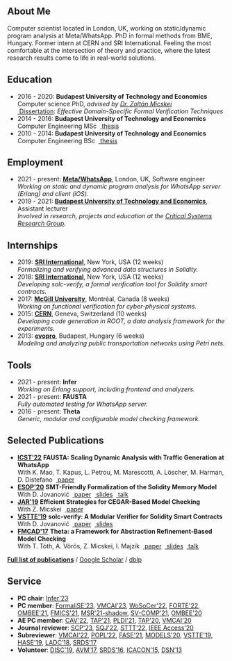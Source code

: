 ## <i class="fas fa-user fa-fw"></i> About Me
Computer scientist located in London, UK, working on static/dynamic program analysis at Meta/WhatsApp.
PhD in formal methods from BME, Hungary.
Former intern at CERN and SRI International.
Feeling the most comfortable at the intersection of theory and practice, where the latest research results come to life in real-world solutions.

## <i class="fas fa-graduation-cap fa-fw"></i> Education
- 2016 - 2020: **Budapest University of Technology and Economics**  
  Computer science PhD, _advised by [Dr. Zoltán Micskei](http://mit.bme.hu/~micskeiz/)_  
  [<i class="fas fa-file-alt"></i>&nbsp;Dissertation](https://repozitorium.omikk.bme.hu/bitstream/handle/10890/13523/ertekezes.pdf): _Effective Domain-Specific Formal Verification Techniques_
- 2014 - 2016: **Budapest University of Technology and Economics**  
  Computer Engineering MSc &nbsp;[<i class="fas fa-file-alt"></i>&nbsp;thesis](publications/mscthesis2015.pdf)
- 2010 - 2014: **Budapest University of Technology and Economics**  
  Computer Engineering BSc &nbsp;[<i class="fas fa-file-alt"></i>&nbsp;thesis](publications/bscthesis2013.pdf)

## <i class="fas fa-briefcase fa-fw"></i> Employment
- 2021 - present: **[Meta/WhatsApp](https://about.facebook.com/meta)**, London, UK, Software engineer  
  _Working on static and dynamic program analysis for WhatsApp server (Erlang) and client (iOS)._
- 2019 - 2021: **[Budapest University of Technology and Economics](http://www.bme.hu/?language=en)**, Assistant lecturer  
  _Involved in research, projects and education at the [Critical Systems Research Group](http://inf.mit.bme.hu/en)._

## <i class="fas fa-globe fa-fw"></i> Internships
- 2019: **[SRI International](https://www.sri.com/)**, New York, USA (12 weeks) [<i class="fab fa-github"></i>](https://github.com/SRI-CSL/solidity) [<i class="fas fa-file-alt"></i>](publications/esop2020.pdf)  
  _Formalizing and verifying advanced data structures in Solidity._
- 2018: **[SRI International](https://www.sri.com/)**, New York, USA (12 weeks) [<i class="fab fa-github"></i>](https://github.com/SRI-CSL/solidity) [<i class="fas fa-file-alt"></i>](publications/vstte2019.pdf)  
  _Developing solc-verify, a formal verification tool for Solidity smart contracts._
- 2017: **[McGill University](http://www.mcgill.ca/)**, Montréal, Canada (8 weeks) [<i class="fas fa-comment-alt"></i>](https://www.slideshare.net/AkosHajdu/software-verification-with-abstractionbased-methods)  
  _Working on functional verification for cyber-physical systems._
- 2015: **[CERN](http://home.cern/)**, Geneva, Switzerland (10 weeks) [<i class="fab fa-github"></i>](https://github.com/root-project/root) [<i class="fas fa-file-alt"></i>](http://cds.cern.ch/record/2044503)  
  _Developing code generation in ROOT, a data analysis framework for the experiments._
- 2013: **[evopro](http://www.evopro.hu/en)**, Budapest, Hungary (6 weeks) [<i class="fas fa-file-alt"></i>](publications/scp2017.pdf)  
  _Modeling and analyzing public transportation networks using Petri nets._

## <i class="fas fa-desktop fa-fw"></i> Tools
- 2021 - present: **Infer** [<i class="fas fa-file-alt"></i>](publications/erlang2022.pdf) [<i class="fab fa-github"></i>](https://github.com/facebook/infer) [<i class="fas fa-video"></i>](https://www.youtube.com/watch?v=ZDZtauSxyaE)  
  _Working on Erlang support, including frontend and analyzers._
- 2021 - present: **FAUSTA** [<i class="fas fa-file-alt"></i>](publications/icst2022.pdf)  
  _Fully automated testing for WhatsApp server._
- 2016 - present: **Theta** [<i class="fab fa-github"></i>](https://github.com/ftsrg/theta) [<i class="fas fa-file-alt"></i>](publications/fmcad2017.pdf) [<i class="fas fa-video"></i>](https://oc-presentation.ltcc.tuwien.ac.at/engage/theodul/ui/core.html?id=c658c37e-ae70-11e7-a0dd-bb49f3cb440c)  
  _Generic, modular and configurable model checking framework._

## <i class="fas fa-file-alt fa-fw"></i> Selected Publications
- **[ICST'22](https://icst2022.vrain.upv.es/)** **FAUSTA: Scaling Dynamic Analysis with Traffic Generation at WhatsApp**  
  With K. Mao, T. Kapus, L. Petrou, M. Marescotti, A. Löscher, M. Harman, D. Distefano &nbsp;[<i class="fas fa-file-alt"></i>&nbsp;paper](publications/icst2022.pdf)
- **[ESOP'20](https://www.etaps.org/2020/esop)** **SMT-Friendly Formalization of the Solidity Memory Model**  
  With D. Jovanović &nbsp;[<i class="fas fa-file-alt"></i>&nbsp;paper](publications/esop2020.pdf) &nbsp;[<i class="fas fa-comment-alt"></i>&nbsp;slides](publications/slides/smt2020.pdf) &nbsp;[<i class="fas fa-video"></i>&nbsp;talk](https://youtu.be/B3ML9vGituk?t=626)
- **[JAR'19](https://link.springer.com/article/10.1007/s10817-019-09535-x)** **Efficient Strategies for CEGAR-Based Model Checking**  
  With Z. Micskei  &nbsp;[<i class="fas fa-file-alt"></i>&nbsp;paper](https://link.springer.com/content/pdf/10.1007%2Fs10817-019-09535-x.pdf)
- **[VSTTE'19](https://sri-csl.github.io/VSTTE19/)** **solc-verify: A Modular Verifier for Solidity Smart Contracts**  
  With D. Jovanović &nbsp;[<i class="fas fa-file-alt"></i>&nbsp;paper](publications/vstte2019.pdf) &nbsp;[<i class="fas fa-comment-alt"></i>&nbsp;slides](publications/slides/vstte2019.pdf)
- **[FMCAD'17](http://www.cs.utexas.edu/users/hunt/FMCAD/FMCAD17/)** **Theta: a Framework for Abstraction Refinement-Based Model Checking**  
  With T. Tóth, A. Vörös, Z. Micskei, I. Majzik &nbsp;[<i class="fas fa-file-alt"></i>&nbsp;paper](publications/fmcad2017.pdf) &nbsp;[<i class="fas fa-comment-alt"></i>&nbsp;slides](publications/slides/fmcad2017.pdf) &nbsp;[<i class="fas fa-video"></i>&nbsp;talk](https://oc-presentation.ltcc.tuwien.ac.at/engage/theodul/ui/core.html?id=c658c37e-ae70-11e7-a0dd-bb49f3cb440c)

**[Full list of publications](publications.html)** / [Google Scholar](https://scholar.google.hu/citations?user=7z74iO8AAAAJ) / [dblp](https://dblp.uni-trier.de/pers/hd/h/Hajdu:=Aacute=kos)

## <i class="fas fa-university fa-fw"></i> Service
- **PC chair**: [Infer'23](https://pldi23.sigplan.org/home/infer-2023)
- **PC member**: [FormaliSE'23](https://www.formalise.org/), [VMCAI'23](https://vmcai-2023.github.io/), [WoSoCer'22](https://issre2022.github.io/), [FORTE'22](http://www.discotec.org/2022/forte.html), [OMBEE'21](https://conf.researchr.org/track/models-2021/models-2021-workshops#Accepted-Workshops), [FMICS'21](https://qonfest2021.lacl.fr/), [MSR'21-shadow](https://2021.msrconf.org/track/msr-2021-shadow-pc), [SV-COMP'21](https://sv-comp.sosy-lab.org/2021/), [OMBEE'20](https://www.openmbee.org/models2020.html)
- **AE PC member**: [CAV'22](http://i-cav.org/2022/), [TAP'21](https://www.univ-orleans.fr/lifo/events/TAP2021/), [PLDI'21](https://conf.researchr.org/home/pldi-2021), [TAP'20](https://tap.sosy-lab.org/2020/), [VMCAI'20](https://popl20.sigplan.org/home/VMCAI-2020)
- **Journal reviewer**: [SCP'23](https://www.sciencedirect.com/journal/science-of-computer-programming), [SQJ'22](https://www.springer.com/journal/11219), [STTT'22](https://www.springer.com/journal/10009), [IEEE Access'20](https://ieeeaccess.ieee.org/)
- **Subreviewer**: [VMCAI'22](https://popl22.sigplan.org/home/VMCAI-2022), [POPL'22](https://popl22.sigplan.org/), [FASE'21](https://etaps.org/2021/fase), [MODELS'20](http://www.modelsconference.org/), [VSTTE'19](https://sri-csl.github.io/VSTTE19/), [HASE'19](http://cloud.hdu.edu.cn/hase2019/), [LADC’18](http://www.inf.unioeste.br/ladc2018/), [SRDS’17](http://srds2017.comp.polyu.edu.hk/)
- **Volunteer**: [DISC'19](http://www.disc-conference.org/wp/disc2019/), [AVM’17](http://avm2017.inf.mit.bme.hu/), [SRDS’16](http://srds2016.inf.mit.bme.hu/), [ICACON’15](http://icacon2015.inf.mit.bme.hu/), [DSN’13](http://2013.dsn.org/)
